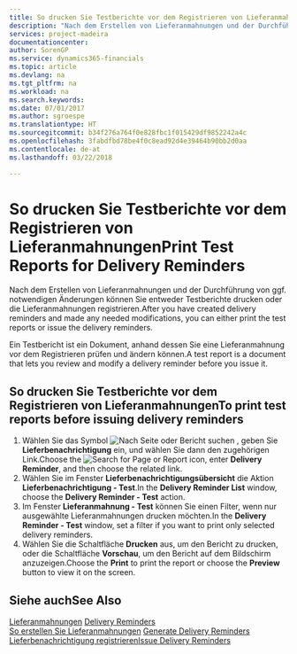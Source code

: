 ```yaml
---
title: So drucken Sie Testberichte vor dem Registrieren von Lieferanmahnungen
description: "Nach dem Erstellen von Lieferanmahnungen und der Durchführung von ggf. notwendigen Änderungen können Sie entweder Testberichte drucken oder die Lieferanmahnungen registrieren."
services: project-madeira
documentationcenter: 
author: SorenGP
ms.service: dynamics365-financials
ms.topic: article
ms.devlang: na
ms.tgt_pltfrm: na
ms.workload: na
ms.search.keywords: 
ms.date: 07/01/2017
ms.author: sgroespe
ms.translationtype: HT
ms.sourcegitcommit: b34f276a764f0e828fbc1f015429df9852242a4c
ms.openlocfilehash: 3fabdfbd78be4f0c8ead92d4e39464b90bb2d0aa
ms.contentlocale: de-at
ms.lasthandoff: 03/22/2018

---
```

# <a name="print-test-reports-for-delivery-reminders"></a><span data-ttu-id="ddf64-103">So drucken Sie Testberichte vor dem Registrieren von Lieferanmahnungen</span><span class="sxs-lookup"><span data-stu-id="ddf64-103">Print Test Reports for Delivery Reminders</span></span>
<span data-ttu-id="ddf64-104">Nach dem Erstellen von Lieferanmahnungen und der Durchführung von ggf. notwendigen Änderungen können Sie entweder Testberichte drucken oder die Lieferanmahnungen registrieren.</span><span class="sxs-lookup"><span data-stu-id="ddf64-104">After you have created delivery reminders and made any needed modifications, you can either print the test reports or issue the delivery reminders.</span></span>  

<span data-ttu-id="ddf64-105">Ein Testbericht ist ein Dokument, anhand dessen Sie eine Lieferanmahnung vor dem Registrieren prüfen und ändern können.</span><span class="sxs-lookup"><span data-stu-id="ddf64-105">A test report is a document that lets you review and modify a delivery reminder before you issue it.</span></span>  

## <a name="to-print-test-reports-before-issuing-delivery-reminders"></a><span data-ttu-id="ddf64-106">So drucken Sie Testberichte vor dem Registrieren von Lieferanmahnungen</span><span class="sxs-lookup"><span data-stu-id="ddf64-106">To print test reports before issuing delivery reminders</span></span>  

1.  <span data-ttu-id="ddf64-107">Wählen Sie das Symbol ![Nach Seite oder Bericht suchen](../../media/ui-search/search_small.png "Nach Seite oder Bericht suchen") , geben Sie **Lieferbenachrichtigung** ein, und wählen Sie dann den zugehörigen Link.</span><span class="sxs-lookup"><span data-stu-id="ddf64-107">Choose the ![Search for Page or Report](../../media/ui-search/search_small.png "Search for Page or Report icon") icon, enter **Delivery Reminder**, and then choose the related link.</span></span>  
2.  <span data-ttu-id="ddf64-108">Wählen Sie im Fenster **Lieferbenachrichtigungsübersicht** die Aktion **Lieferbenachrichtigung - Test**.</span><span class="sxs-lookup"><span data-stu-id="ddf64-108">In the **Delivery Reminder List** window, choose the **Delivery Reminder - Test** action.</span></span>  
3.  <span data-ttu-id="ddf64-109">Im Fenster **Lieferanmahnung - Test** können Sie einen Filter, wenn nur ausgewählte Lieferanmahnungen drucken möchten.</span><span class="sxs-lookup"><span data-stu-id="ddf64-109">In the **Delivery Reminder - Test** window, set a filter if you want to print only selected delivery reminders.</span></span>  
4.  <span data-ttu-id="ddf64-110">Wählen Sie die Schaltfläche **Drucken** aus, um den Bericht zu drucken, oder die Schaltfläche **Vorschau**, um den Bericht auf dem Bildschirm anzuzeigen.</span><span class="sxs-lookup"><span data-stu-id="ddf64-110">Choose the **Print** to print the report or choose the **Preview** button to view it on the screen.</span></span>  

## <a name="see-also"></a><span data-ttu-id="ddf64-111">Siehe auch</span><span class="sxs-lookup"><span data-stu-id="ddf64-111">See Also</span></span>  
 <span data-ttu-id="ddf64-112">[Lieferanmahnungen](delivery-reminders.md) </span><span class="sxs-lookup"><span data-stu-id="ddf64-112">[Delivery Reminders](delivery-reminders.md) </span></span>  
 <span data-ttu-id="ddf64-113">[So erstellen Sie Lieferanmahnungen](how-to-generate-delivery-reminders.md) </span><span class="sxs-lookup"><span data-stu-id="ddf64-113">[Generate Delivery Reminders](how-to-generate-delivery-reminders.md) </span></span>  
 [<span data-ttu-id="ddf64-114">Lieferbenachrichtigung registrieren</span><span class="sxs-lookup"><span data-stu-id="ddf64-114">Issue Delivery Reminders</span></span>](how-to-issue-delivery-reminders.md)

